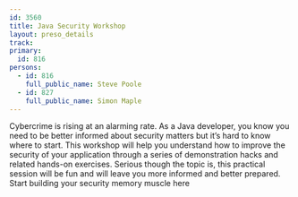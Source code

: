 ```yaml
---
id: 3560
title: Java Security Workshop
layout: preso_details
track:
primary:
  id: 816
persons:
  - id: 816
    full_public_name: Steve Poole
  - id: 827
    full_public_name: Simon Maple
---
```


Cybercrime is rising at an alarming rate. As a Java developer, you know you need to be better informed about security matters but it’s hard to know where to start. This workshop will help you understand how to improve the security of your application through a series of demonstration hacks and related hands-on exercises. Serious though the topic is, this practical session will be fun and will leave you more informed and better prepared. Start building your security memory muscle here